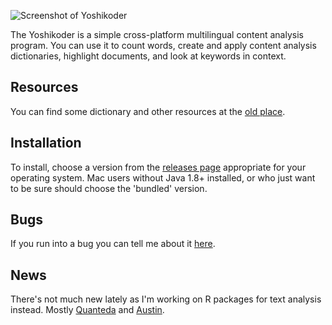 ![Screenshot of Yoshikoder](http://conjugateprior.org/wp-content/uploads/screenshot1.png)

The Yoshikoder is a simple cross-platform multilingual content analysis program.  You can use it to count words, create and apply content analysis dictionaries, highlight documents, and look at keywords in context.

## Resources

You can find some dictionary and other resources at the [old place](http://yoshikoder.sourceforge.net/resources.html).

## Installation

To install, choose a version from the [releases page](https://github.com/conjugateprior/yoshikoder/releases) appropriate for your operating system.  Mac users without Java 1.8+ installed, or who just want to be sure should choose the 'bundled' version.

## Bugs

If you run into a bug you can tell me about it [here](http://github.com/conjugateprior/yoshikoder/issues).

## News

There's not much new lately as I'm working on R packages for text analysis instead.  Mostly [Quanteda](http://github.com/kbenoit/quanteda) and [Austin](http://github.com/conjugateprior/austin).
